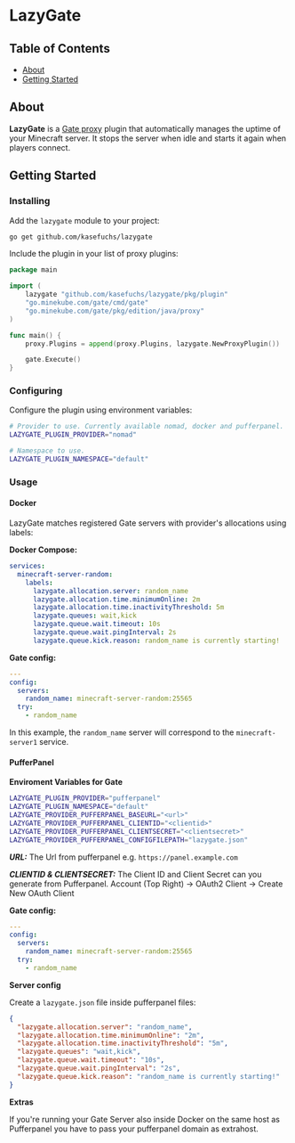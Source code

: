 # LazyGate

## Table of Contents

- [About](#about)
- [Getting Started](#getting_started)

## About <a name = "about"></a>

**LazyGate** is a [Gate proxy](https://github.com/minekube/gate) plugin that automatically manages the uptime of your Minecraft server. It stops the server when idle and starts it again when players connect.

## Getting Started <a name = "getting_started"></a>

### Installing

Add the `lazygate` module to your project:

```sh
go get github.com/kasefuchs/lazygate
```

Include the plugin in your list of proxy plugins:

```go
package main

import (
	lazygate "github.com/kasefuchs/lazygate/pkg/plugin"
	"go.minekube.com/gate/cmd/gate"
	"go.minekube.com/gate/pkg/edition/java/proxy"
)

func main() {
	proxy.Plugins = append(proxy.Plugins, lazygate.NewProxyPlugin())

	gate.Execute()
}
```

### Configuring

Configure the plugin using environment variables:

```sh
# Provider to use. Currently available nomad, docker and pufferpanel.
LAZYGATE_PLUGIN_PROVIDER="nomad"

# Namespace to use.
LAZYGATE_PLUGIN_NAMESPACE="default"
```

### Usage

#### Docker

LazyGate matches registered Gate servers with provider's allocations using labels:

**Docker Compose:**

```yaml
services:
  minecraft-server-random:
    labels:
      lazygate.allocation.server: random_name
      lazygate.allocation.time.minimumOnline: 2m
      lazygate.allocation.time.inactivityThreshold: 5m
      lazygate.queues: wait,kick
      lazygate.queue.wait.timeout: 10s
      lazygate.queue.wait.pingInterval: 2s
      lazygate.queue.kick.reason: random_name is currently starting!
```

**Gate config:**

```yaml
---
config:
  servers:
    random_name: minecraft-server-random:25565
  try:
    - random_name
```

In this example, the `random_name` server will correspond to the `minecraft-server1` service.

#### PufferPanel

**Enviroment Variables for Gate**

```sh
LAZYGATE_PLUGIN_PROVIDER="pufferpanel"
LAZYGATE_PLUGIN_NAMESPACE="default"
LAZYGATE_PROVIDER_PUFFERPANEL_BASEURL="<url>"
LAZYGATE_PROVIDER_PUFFERPANEL_CLIENTID="<clientid>"
LAZYGATE_PROVIDER_PUFFERPANEL_CLIENTSECRET="<clientsecret>"
LAZYGATE_PROVIDER_PUFFERPANEL_CONFIGFILEPATH="lazygate.json"
```

**_URL:_** The Url from pufferpanel e.g. `https://panel.example.com`

**_CLIENTID & CLIENTSECRET:_** The Client ID and Client Secret can you generate from Pufferpanel. Account (Top Right) -> OAuth2 Client -> Create New OAuth Client

**Gate config:**

```yaml
---
config:
  servers:
    random_name: minecraft-server-random:25565
  try:
    - random_name
```

**Server config**

Create a `lazygate.json` file inside pufferpanel files:

```json
{
  "lazygate.allocation.server": "random_name",
  "lazygate.allocation.time.minimumOnline": "2m",
  "lazygate.allocation.time.inactivityThreshold": "5m",
  "lazygate.queues": "wait,kick",
  "lazygate.queue.wait.timeout": "10s",
  "lazygate.queue.wait.pingInterval": "2s",
  "lazygate.queue.kick.reason": "random_name is currently starting!"
}
```

**Extras**

If you're running your Gate Server also inside Docker on the same host as Pufferpanel you have to pass your pufferpanel domain as extrahost.
